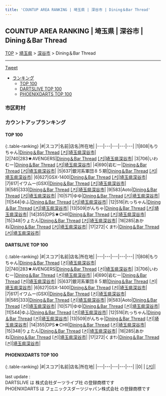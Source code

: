 ```yaml
---
title: 'COUNTUP AREA RANKING | 埼玉県 | 深谷市 | Dining＆Bar Thread'
---
```

## COUNTUP AREA RANKING | 埼玉県 | 深谷市 | Dining＆Bar Thread

[TOP](/darts/rank/) > [埼玉県](/darts/rank/埼玉県/) > [深谷市](/darts/rank/埼玉県/深谷市/) > Dining＆Bar Thread

___

<a href="https://twitter.com/share?ref_src=twsrc%5Etfw" data-text="COUNTUP AREA RANKING | 埼玉県深谷市Dining＆Bar Thread" class="twitter-share-button" data-hashtags="DARTSLIVE,PHOENIXDARTS,darts,ダーツ" data-show-count="false">Tweet</a>

* [ランキング](#カウントアップランキング)
    * [TOP 100](#top-100)
    * [DARTSLIVE TOP 100](#dartslive-top-100)
    * [PHOENIXDARTS TOP 100](#phoenixdarts-top-100)

### 市区町村

<ul>

</ul>

### カウントアップランキング

#### TOP 100



{:.table-ranking}
|#|スコア|名前|店名|所在地|
|---|---|---|---|---|
|1|808|<span class="rank-name-dl">もりちゃん</span>|<a href="/darts/rank/shops/5ff7ae947d2511950d9b047a20a7ba1e.html">Dining＆Bar Thread</a> <a href="https://search.dartslive.com/jp/shop/5ff7ae947d2511950d9b047a20a7ba1e">[↗]</a>|<a href="/darts/rank/埼玉県/深谷市">埼玉県深谷市</a>|
|2|740|<span class="rank-name-dl">283★AVENGERS</span>|<a href="/darts/rank/shops/5ff7ae947d2511950d9b047a20a7ba1e.html">Dining＆Bar Thread</a> <a href="https://search.dartslive.com/jp/shop/5ff7ae947d2511950d9b047a20a7ba1e">[↗]</a>|<a href="/darts/rank/埼玉県/深谷市">埼玉県深谷市</a>|
|3|706|<span class="rank-name-dl">いわむー</span>|<a href="/darts/rank/shops/5ff7ae947d2511950d9b047a20a7ba1e.html">Dining＆Bar Thread</a> <a href="https://search.dartslive.com/jp/shop/5ff7ae947d2511950d9b047a20a7ba1e">[↗]</a>|<a href="/darts/rank/埼玉県/深谷市">埼玉県深谷市</a>|
|4|690|<span class="rank-name-dl">岩むー</span>|<a href="/darts/rank/shops/5ff7ae947d2511950d9b047a20a7ba1e.html">Dining＆Bar Thread</a> <a href="https://search.dartslive.com/jp/shop/5ff7ae947d2511950d9b047a20a7ba1e">[↗]</a>|<a href="/darts/rank/埼玉県/深谷市">埼玉県深谷市</a>|
|5|637|<span class="rank-name-dl">銀河系軍団８５期</span>|<a href="/darts/rank/shops/5ff7ae947d2511950d9b047a20a7ba1e.html">Dining＆Bar Thread</a> <a href="https://search.dartslive.com/jp/shop/5ff7ae947d2511950d9b047a20a7ba1e">[↗]</a>|<a href="/darts/rank/埼玉県/深谷市">埼玉県深谷市</a>|
|6|627|<span class="rank-name-dl">GSX-1400</span>|<a href="/darts/rank/shops/5ff7ae947d2511950d9b047a20a7ba1e.html">Dining＆Bar Thread</a> <a href="https://search.dartslive.com/jp/shop/5ff7ae947d2511950d9b047a20a7ba1e">[↗]</a>|<a href="/darts/rank/埼玉県/深谷市">埼玉県深谷市</a>|
|7|617|<span class="rank-name-dl">イワムー(GSX)</span>|<a href="/darts/rank/shops/5ff7ae947d2511950d9b047a20a7ba1e.html">Dining＆Bar Thread</a> <a href="https://search.dartslive.com/jp/shop/5ff7ae947d2511950d9b047a20a7ba1e">[↗]</a>|<a href="/darts/rank/埼玉県/深谷市">埼玉県深谷市</a>|
|8|585|<span class="rank-name-dl">333</span>|<a href="/darts/rank/shops/5ff7ae947d2511950d9b047a20a7ba1e.html">Dining＆Bar Thread</a> <a href="https://search.dartslive.com/jp/shop/5ff7ae947d2511950d9b047a20a7ba1e">[↗]</a>|<a href="/darts/rank/埼玉県/深谷市">埼玉県深谷市</a>|
|9|583|<span class="rank-name-dl">Aoto</span>|<a href="/darts/rank/shops/5ff7ae947d2511950d9b047a20a7ba1e.html">Dining＆Bar Thread</a> <a href="https://search.dartslive.com/jp/shop/5ff7ae947d2511950d9b047a20a7ba1e">[↗]</a>|<a href="/darts/rank/埼玉県/深谷市">埼玉県深谷市</a>|
|10|571|<span class="rank-name-dl">ゆゆ</span>|<a href="/darts/rank/shops/5ff7ae947d2511950d9b047a20a7ba1e.html">Dining＆Bar Thread</a> <a href="https://search.dartslive.com/jp/shop/5ff7ae947d2511950d9b047a20a7ba1e">[↗]</a>|<a href="/darts/rank/埼玉県/深谷市">埼玉県深谷市</a>|
|11|544|<span class="rank-name-dl">ゆふ</span>|<a href="/darts/rank/shops/5ff7ae947d2511950d9b047a20a7ba1e.html">Dining＆Bar Thread</a> <a href="https://search.dartslive.com/jp/shop/5ff7ae947d2511950d9b047a20a7ba1e">[↗]</a>|<a href="/darts/rank/埼玉県/深谷市">埼玉県深谷市</a>|
|12|516|<span class="rank-name-dl">れっちゃん</span>|<a href="/darts/rank/shops/5ff7ae947d2511950d9b047a20a7ba1e.html">Dining＆Bar Thread</a> <a href="https://search.dartslive.com/jp/shop/5ff7ae947d2511950d9b047a20a7ba1e">[↗]</a>|<a href="/darts/rank/埼玉県/深谷市">埼玉県深谷市</a>|
|13|509|<span class="rank-name-dl">がんちゃ</span>|<a href="/darts/rank/shops/5ff7ae947d2511950d9b047a20a7ba1e.html">Dining＆Bar Thread</a> <a href="https://search.dartslive.com/jp/shop/5ff7ae947d2511950d9b047a20a7ba1e">[↗]</a>|<a href="/darts/rank/埼玉県/深谷市">埼玉県深谷市</a>|
|14|355|<span class="rank-name-dl">DPS★CHII</span>|<a href="/darts/rank/shops/5ff7ae947d2511950d9b047a20a7ba1e.html">Dining＆Bar Thread</a> <a href="https://search.dartslive.com/jp/shop/5ff7ae947d2511950d9b047a20a7ba1e">[↗]</a>|<a href="/darts/rank/埼玉県/深谷市">埼玉県深谷市</a>|
|15|348|<span class="rank-name-dl">りょたん</span>|<a href="/darts/rank/shops/5ff7ae947d2511950d9b047a20a7ba1e.html">Dining＆Bar Thread</a> <a href="https://search.dartslive.com/jp/shop/5ff7ae947d2511950d9b047a20a7ba1e">[↗]</a>|<a href="/darts/rank/埼玉県/深谷市">埼玉県深谷市</a>|
|16|285|<span class="rank-name-dl">あかね</span>|<a href="/darts/rank/shops/5ff7ae947d2511950d9b047a20a7ba1e.html">Dining＆Bar Thread</a> <a href="https://search.dartslive.com/jp/shop/5ff7ae947d2511950d9b047a20a7ba1e">[↗]</a>|<a href="/darts/rank/埼玉県/深谷市">埼玉県深谷市</a>|
|17|272|<span class="rank-name-dl">くまｻﾝ</span>|<a href="/darts/rank/shops/5ff7ae947d2511950d9b047a20a7ba1e.html">Dining＆Bar Thread</a> <a href="https://search.dartslive.com/jp/shop/5ff7ae947d2511950d9b047a20a7ba1e">[↗]</a>|<a href="/darts/rank/埼玉県/深谷市">埼玉県深谷市</a>|


#### DARTSLIVE TOP 100



{:.table-ranking}
|#|スコア|名前|店名|所在地|
|---|---|---|---|---|
|1|808|<span class="rank-name-dl">もりちゃん</span>|<a href="/darts/rank/shops/5ff7ae947d2511950d9b047a20a7ba1e.html">Dining＆Bar Thread</a> <a href="https://search.dartslive.com/jp/shop/5ff7ae947d2511950d9b047a20a7ba1e">[↗]</a>|<a href="/darts/rank/埼玉県/深谷市">埼玉県深谷市</a>|
|2|740|<span class="rank-name-dl">283★AVENGERS</span>|<a href="/darts/rank/shops/5ff7ae947d2511950d9b047a20a7ba1e.html">Dining＆Bar Thread</a> <a href="https://search.dartslive.com/jp/shop/5ff7ae947d2511950d9b047a20a7ba1e">[↗]</a>|<a href="/darts/rank/埼玉県/深谷市">埼玉県深谷市</a>|
|3|706|<span class="rank-name-dl">いわむー</span>|<a href="/darts/rank/shops/5ff7ae947d2511950d9b047a20a7ba1e.html">Dining＆Bar Thread</a> <a href="https://search.dartslive.com/jp/shop/5ff7ae947d2511950d9b047a20a7ba1e">[↗]</a>|<a href="/darts/rank/埼玉県/深谷市">埼玉県深谷市</a>|
|4|690|<span class="rank-name-dl">岩むー</span>|<a href="/darts/rank/shops/5ff7ae947d2511950d9b047a20a7ba1e.html">Dining＆Bar Thread</a> <a href="https://search.dartslive.com/jp/shop/5ff7ae947d2511950d9b047a20a7ba1e">[↗]</a>|<a href="/darts/rank/埼玉県/深谷市">埼玉県深谷市</a>|
|5|637|<span class="rank-name-dl">銀河系軍団８５期</span>|<a href="/darts/rank/shops/5ff7ae947d2511950d9b047a20a7ba1e.html">Dining＆Bar Thread</a> <a href="https://search.dartslive.com/jp/shop/5ff7ae947d2511950d9b047a20a7ba1e">[↗]</a>|<a href="/darts/rank/埼玉県/深谷市">埼玉県深谷市</a>|
|6|627|<span class="rank-name-dl">GSX-1400</span>|<a href="/darts/rank/shops/5ff7ae947d2511950d9b047a20a7ba1e.html">Dining＆Bar Thread</a> <a href="https://search.dartslive.com/jp/shop/5ff7ae947d2511950d9b047a20a7ba1e">[↗]</a>|<a href="/darts/rank/埼玉県/深谷市">埼玉県深谷市</a>|
|7|617|<span class="rank-name-dl">イワムー(GSX)</span>|<a href="/darts/rank/shops/5ff7ae947d2511950d9b047a20a7ba1e.html">Dining＆Bar Thread</a> <a href="https://search.dartslive.com/jp/shop/5ff7ae947d2511950d9b047a20a7ba1e">[↗]</a>|<a href="/darts/rank/埼玉県/深谷市">埼玉県深谷市</a>|
|8|585|<span class="rank-name-dl">333</span>|<a href="/darts/rank/shops/5ff7ae947d2511950d9b047a20a7ba1e.html">Dining＆Bar Thread</a> <a href="https://search.dartslive.com/jp/shop/5ff7ae947d2511950d9b047a20a7ba1e">[↗]</a>|<a href="/darts/rank/埼玉県/深谷市">埼玉県深谷市</a>|
|9|583|<span class="rank-name-dl">Aoto</span>|<a href="/darts/rank/shops/5ff7ae947d2511950d9b047a20a7ba1e.html">Dining＆Bar Thread</a> <a href="https://search.dartslive.com/jp/shop/5ff7ae947d2511950d9b047a20a7ba1e">[↗]</a>|<a href="/darts/rank/埼玉県/深谷市">埼玉県深谷市</a>|
|10|571|<span class="rank-name-dl">ゆゆ</span>|<a href="/darts/rank/shops/5ff7ae947d2511950d9b047a20a7ba1e.html">Dining＆Bar Thread</a> <a href="https://search.dartslive.com/jp/shop/5ff7ae947d2511950d9b047a20a7ba1e">[↗]</a>|<a href="/darts/rank/埼玉県/深谷市">埼玉県深谷市</a>|
|11|544|<span class="rank-name-dl">ゆふ</span>|<a href="/darts/rank/shops/5ff7ae947d2511950d9b047a20a7ba1e.html">Dining＆Bar Thread</a> <a href="https://search.dartslive.com/jp/shop/5ff7ae947d2511950d9b047a20a7ba1e">[↗]</a>|<a href="/darts/rank/埼玉県/深谷市">埼玉県深谷市</a>|
|12|516|<span class="rank-name-dl">れっちゃん</span>|<a href="/darts/rank/shops/5ff7ae947d2511950d9b047a20a7ba1e.html">Dining＆Bar Thread</a> <a href="https://search.dartslive.com/jp/shop/5ff7ae947d2511950d9b047a20a7ba1e">[↗]</a>|<a href="/darts/rank/埼玉県/深谷市">埼玉県深谷市</a>|
|13|509|<span class="rank-name-dl">がんちゃ</span>|<a href="/darts/rank/shops/5ff7ae947d2511950d9b047a20a7ba1e.html">Dining＆Bar Thread</a> <a href="https://search.dartslive.com/jp/shop/5ff7ae947d2511950d9b047a20a7ba1e">[↗]</a>|<a href="/darts/rank/埼玉県/深谷市">埼玉県深谷市</a>|
|14|355|<span class="rank-name-dl">DPS★CHII</span>|<a href="/darts/rank/shops/5ff7ae947d2511950d9b047a20a7ba1e.html">Dining＆Bar Thread</a> <a href="https://search.dartslive.com/jp/shop/5ff7ae947d2511950d9b047a20a7ba1e">[↗]</a>|<a href="/darts/rank/埼玉県/深谷市">埼玉県深谷市</a>|
|15|348|<span class="rank-name-dl">りょたん</span>|<a href="/darts/rank/shops/5ff7ae947d2511950d9b047a20a7ba1e.html">Dining＆Bar Thread</a> <a href="https://search.dartslive.com/jp/shop/5ff7ae947d2511950d9b047a20a7ba1e">[↗]</a>|<a href="/darts/rank/埼玉県/深谷市">埼玉県深谷市</a>|
|16|285|<span class="rank-name-dl">あかね</span>|<a href="/darts/rank/shops/5ff7ae947d2511950d9b047a20a7ba1e.html">Dining＆Bar Thread</a> <a href="https://search.dartslive.com/jp/shop/5ff7ae947d2511950d9b047a20a7ba1e">[↗]</a>|<a href="/darts/rank/埼玉県/深谷市">埼玉県深谷市</a>|
|17|272|<span class="rank-name-dl">くまｻﾝ</span>|<a href="/darts/rank/shops/5ff7ae947d2511950d9b047a20a7ba1e.html">Dining＆Bar Thread</a> <a href="https://search.dartslive.com/jp/shop/5ff7ae947d2511950d9b047a20a7ba1e">[↗]</a>|<a href="/darts/rank/埼玉県/深谷市">埼玉県深谷市</a>|


#### PHOENIXDARTS TOP 100



{:.table-ranking}
|#|スコア|名前|店名|所在地|
|---|---|---|---|---|
||0|<span class="rank-name-dl"> </span>|<a href="/darts/rank/shops/.html"></a> <a href="">[↗]</a>|<a href="/darts/rank//"></a>|


<div class="footer border-top border-gray-light mt-5 pt-3 text-right text-gray">
    last update : <span style="font-weight: italic" id="foot_last_modified"></span><br />
    DARTSLIVE は 株式会社ダーツライブ社 の登録商標です<br />
    PHOENIXDARTS は フェニックスダーツジャパン株式会社 の登録商標です<br />
</div>

<script src="https://cdnjs.cloudflare.com/ajax/libs/jquery.tablesorter/2.31.3/js/jquery.tablesorter.min.js" integrity="sha512-qzgd5cYSZcosqpzpn7zF2ZId8f/8CHmFKZ8j7mU4OUXTNRd5g+ZHBPsgKEwoqxCtdQvExE5LprwwPAgoicguNg==" crossorigin="anonymous" referrerpolicy="no-referrer"></script>
<link rel="stylesheet" href="https://cdnjs.cloudflare.com/ajax/libs/jquery.tablesorter/2.31.3/css/theme.default.min.css" integrity="sha512-wghhOJkjQX0Lh3NSWvNKeZ0ZpNn+SPVXX1Qyc9OCaogADktxrBiBdKGDoqVUOyhStvMBmJQ8ZdMHiR3wuEq8+w==" crossorigin="anonymous" referrerpolicy="no-referrer" />
<script>
$(function() {
    $(".table-ranking").tablesorter({sortList:[[0, 0]]});
    $("#foot_last_modified").text(formatDate(new Date(document.lastModified), 'yyyy-MM-dd HH:mm:ss'));
});
</script>

<script async src="https://platform.twitter.com/widgets.js" charset="utf-8"></script>